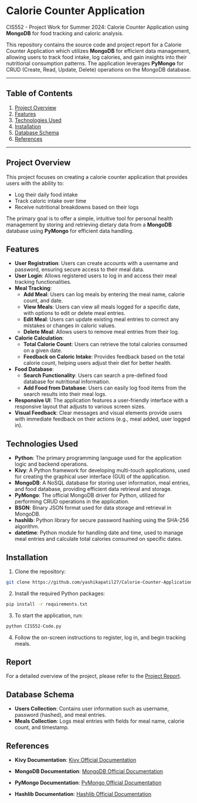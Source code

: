 # Calorie Counter Application
CIS552 - Project Work for Summer 2024: Calorie Counter Application using **MongoDB** for food tracking and caloric analysis.

This repository contains the source code and project report for a Calorie Counter Application which utilizes **MongoDB** for efficient data management, allowing users to track food intake, log calories, and gain insights into their nutritional consumption patterns. The application leverages **PyMongo** for CRUD (Create, Read, Update, Delete) operations on the MongoDB database.

---

## Table of Contents
1. [Project Overview](#project-overview)
2. [Features](#features)
3. [Technologies Used](#technologies-used)
4. [Installation](#installation)
5. [Database Schema](#database-schema)
6. [References](#references)

---

## Project Overview
This project focuses on creating a calorie counter application that provides users with the ability to:
- Log their daily food intake
- Track caloric intake over time
- Receive nutritional breakdowns based on their logs

The primary goal is to offer a simple, intuitive tool for personal health management by storing and retrieving dietary data from a **MongoDB** database using **PyMongo** for efficient data handling.

## Features
- **User Registration**: Users can create accounts with a username and password, ensuring secure access to their meal data.
- **User Login**: Allows registered users to log in and access their meal tracking functionalities.
- **Meal Tracking**:
  - **Add Meal**: Users can log meals by entering the meal name, calorie count, and date.
  - **View Meals**: Users can view all meals logged for a specific date, with options to edit or delete meal entries.
  - **Edit Meal**: Users can update existing meal entries to correct any mistakes or changes in caloric values.
  - **Delete Meal**: Allows users to remove meal entries from their log.
- **Calorie Calculation**:
  - **Total Calorie Count**: Users can retrieve the total calories consumed on a given date.
  - **Feedback on Caloric Intake**: Provides feedback based on the total calorie count, helping users adjust their diet for better health.
- **Food Database**: 
  - **Search Functionality**: Users can search a pre-defined food database for nutritional information.
  - **Add Food from Database**: Users can easily log food items from the search results into their meal logs.
- **Responsive UI**: The application features a user-friendly interface with a responsive layout that adjusts to various screen sizes.
- **Visual Feedback**: Clear messages and visual elements provide users with immediate feedback on their actions (e.g., meal added, user logged in).

## Technologies Used

- **Python**: The primary programming language used for the application logic and backend operations.
- **Kivy**: A Python framework for developing multi-touch applications, used for creating the graphical user interface (GUI) of the application.
- **MongoDB**: A NoSQL database for storing user information, meal entries, and food database, providing efficient data retrieval and storage.
- **PyMongo**: The official MongoDB driver for Python, utilized for performing CRUD operations in the application.
- **BSON**: Binary JSON format used for data storage and retrieval in MongoDB.
- **hashlib**: Python library for secure password hashing using the SHA-256 algorithm.
- **datetime**: Python module for handling date and time, used to manage meal entries and calculate total calories consumed on specific dates.

## Installation
1. Clone the repository:
```bash
git clone https://github.com/yashikapatil27/Calorie-Counter-Application
```
2. Install the required Python packages:
```bash
pip install -r requirements.txt
```
3. To start the application, run:
```bash
python CIS552-Code.py
```
4. Follow the on-screen instructions to register, log in, and begin tracking meals.

## Report
For a detailed overview of the project, please refer to the [Project Report](CIS552-Report.pdf).

## Database Schema
- **Users Collection**: Contains user information such as username, password (hashed), and meal entries.
- **Meals Collection**: Logs meal entries with fields for meal name, calorie count, and timestamp.

## References

- **Kivy Documentation**: [Kivy Official Documentation](https://kivy.org/doc/stable/) 

- **MongoDB Documentation**: [MongoDB Official Documentation](https://docs.mongodb.com/)

- **PyMongo Documentation**: [PyMongo Official Documentation](https://pymongo.readthedocs.io/en/stable/)  

- **Hashlib Documentation**: [Hashlib Official Documentation](https://docs.python.org/3/library/hashlib.html)
